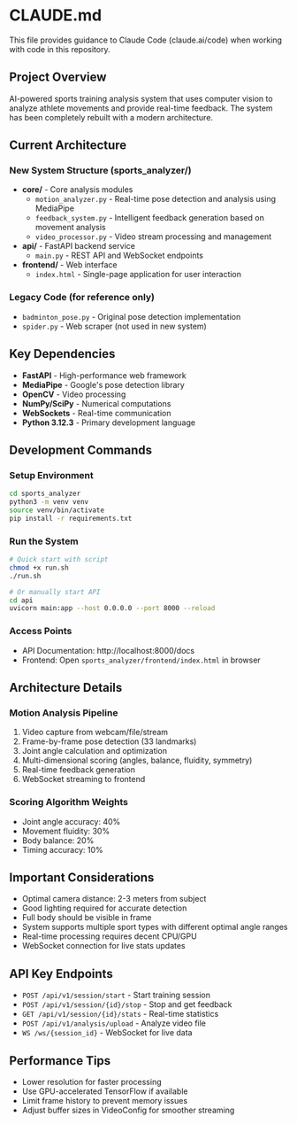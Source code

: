 # CLAUDE.md

This file provides guidance to Claude Code (claude.ai/code) when working with code in this repository.

## Project Overview

AI-powered sports training analysis system that uses computer vision to analyze athlete movements and provide real-time feedback. The system has been completely rebuilt with a modern architecture.

## Current Architecture

### New System Structure (sports_analyzer/)
- **core/** - Core analysis modules
  - `motion_analyzer.py` - Real-time pose detection and analysis using MediaPipe
  - `feedback_system.py` - Intelligent feedback generation based on movement analysis
  - `video_processor.py` - Video stream processing and management
- **api/** - FastAPI backend service
  - `main.py` - REST API and WebSocket endpoints
- **frontend/** - Web interface
  - `index.html` - Single-page application for user interaction

### Legacy Code (for reference only)
- `badminton_pose.py` - Original pose detection implementation
- `spider.py` - Web scraper (not used in new system)

## Key Dependencies

- **FastAPI** - High-performance web framework
- **MediaPipe** - Google's pose detection library
- **OpenCV** - Video processing
- **NumPy/SciPy** - Numerical computations
- **WebSockets** - Real-time communication
- **Python 3.12.3** - Primary development language

## Development Commands

### Setup Environment
```bash
cd sports_analyzer
python3 -m venv venv
source venv/bin/activate
pip install -r requirements.txt
```

### Run the System
```bash
# Quick start with script
chmod +x run.sh
./run.sh

# Or manually start API
cd api
uvicorn main:app --host 0.0.0.0 --port 8000 --reload
```

### Access Points
- API Documentation: http://localhost:8000/docs
- Frontend: Open `sports_analyzer/frontend/index.html` in browser

## Architecture Details

### Motion Analysis Pipeline
1. Video capture from webcam/file/stream
2. Frame-by-frame pose detection (33 landmarks)
3. Joint angle calculation and optimization
4. Multi-dimensional scoring (angles, balance, fluidity, symmetry)
5. Real-time feedback generation
6. WebSocket streaming to frontend

### Scoring Algorithm Weights
- Joint angle accuracy: 40%
- Movement fluidity: 30%
- Body balance: 20%
- Timing accuracy: 10%

## Important Considerations

- Optimal camera distance: 2-3 meters from subject
- Good lighting required for accurate detection
- Full body should be visible in frame
- System supports multiple sport types with different optimal angle ranges
- Real-time processing requires decent CPU/GPU
- WebSocket connection for live stats updates

## API Key Endpoints

- `POST /api/v1/session/start` - Start training session
- `POST /api/v1/session/{id}/stop` - Stop and get feedback
- `GET /api/v1/session/{id}/stats` - Real-time statistics
- `POST /api/v1/analysis/upload` - Analyze video file
- `WS /ws/{session_id}` - WebSocket for live data

## Performance Tips

- Lower resolution for faster processing
- Use GPU-accelerated TensorFlow if available
- Limit frame history to prevent memory issues
- Adjust buffer sizes in VideoConfig for smoother streaming